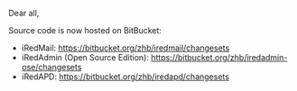 Dear all,

Source code is now hosted on BitBucket:

  * iRedMail: https://bitbucket.org/zhb/iredmail/changesets
  * iRedAdmin (Open Source Edition): https://bitbucket.org/zhb/iredadmin-ose/changesets
  * iRedAPD: https://bitbucket.org/zhb/iredapd/changesets